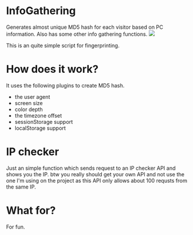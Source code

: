 # InfoGathering
Generates almost unique MD5 hash for each visitor based on PC information. Also has some other info gathering functions.
<img src="https://i.imgur.com/i3JKEnZ.png">

This is an quite simple script for fingerprinting. 
# How does it work?
It uses the following plugins to create MD5 hash.
* the user agent
* screen size
* color depth
* the timezone offset
* sessionStorage support
* localStorage support

# IP checker
Just an simple function which sends request to an IP checker API and shows you the IP.
btw you really should get your own API and not use the one I'm using on the project as this API only allows about 100 requsts from the same IP.

# What for?
For fun.
